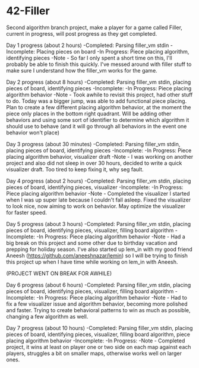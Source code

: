 # 42-Filler

Second algorithm branch project, make a player for a game called Filler, current in progress, will post progress as they get completed. 

Day 1 progress (about 2 hours)
-Completed: Parsing filler_vm stdin
-Incomplete: Placing pieces on board
-In Progress: Piece placing algorithm, identifying pieces
-Note - So far I only spent a short time on this, I'll probably be able to finish this quickly. I've messed around with filler stuff to make sure I understand how the filler_vm works for the game.

Day 2 progress (about 8 hours)
-Completed: Parsing filler_vm stdin, placing pieces of board, identifying pieces
-Incomplete: 
-In Progress: Piece placing algorithm behavior
-Note - Took awhile to revisit this project, had other stuff to do. Today was a bigger jump, was able to add functional piece placing. Plan to create a few different placing algorithm behavior, at the moment the piece only places in the bottom right quadrant. Will be adding other behaviors and using some sort of identifier to determine which algorithm it should use to behave (and it will go through all behaviors in the event one behavior won't place)

Day 3 progress (about 30 minutes)
-Completed: Parsing filler_vm stdin, placing pieces of board, identifying pieces
-Incomplete: 
-In Progress: Piece placing algorithm behavior, visualizer draft
-Note - I was working on another project and also did not sleep in over 30 hours, decided to write a quick visualizer draft. Too tired to keep fixing it, why seg fault.

Day 4 progress (about 2 hours)
-Completed: Parsing filler_vm stdin, placing pieces of board, identifying pieces, visualizer
-Incomplete: 
-In Progress: Piece placing algorithm behavior
-Note - Completed the visualizer I started when I was up super late because I couldn't fall asleep. Fixed the visualizer to look nice, now aiming to work on behavior. May optimize the visualizer for faster speed.

Day 5 progress (about 3 hours)
-Completed: Parsing filler_vm stdin, placing pieces of board, identifying pieces, visualizer, filling board algorithm
-Incomplete:
-In Progress: Piece placing algorithm behavior
-Note - Had a big break on this project and some other due to birthday vacation and prepping for holiday season. I've also started up lem_in with my good friend Aneesh (https://github.com/aneeshnazar/lemin) so I will be trying to finish this project up when I have time while working on lem_in with Aneesh.

(PROJECT WENT ON BREAK FOR AWHILE)

Day 6 progress (about 6 hours)
-Completed: Parsing filler_vm stdin, placing pieces of board, identifying pieces, visualizer, filling board algorithm
-Incomplete:
-In Progress: Piece placing algorithm behavior
-Note - Had to fix a few visualizer issue and algorithm behavior, becoming more polished and faster. Trying to create behavioral patterns to win as much as possible, changing a few algorithm as well.

Day 7 progress (about 10 hours)
-Completed: Parsing filler_vm stdin, placing pieces of board, identifying pieces, visualizer, filling board algorithm, piece placing algorithm behavior
-Incomplete:
-In Progress:
-Note - Completed project, it wins at least on player one or two side on each map against each players, struggles a bit on smaller maps, otherwise works well on larger ones.
